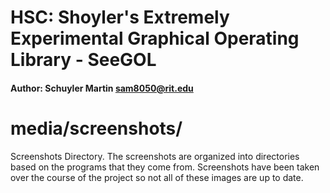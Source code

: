 # HSC: Shoyler's Extremely Experimental Graphical Operating Library - SeeGOL
#### Author:  Schuyler Martin <sam8050@rit.edu>

# media/screenshots/
Screenshots Directory. The screenshots are organized into directories based on
the programs that they come from. Screenshots have been taken over the course
of the project so not all of these images are up to date.
